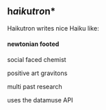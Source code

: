 h*a*i*k*u*t*r*o*n*
------------------

Haikutron writes nice Haiku like:

#### newtonian footed

social faced chemist

positive art gravitons

multi past research

uses the datamuse API
